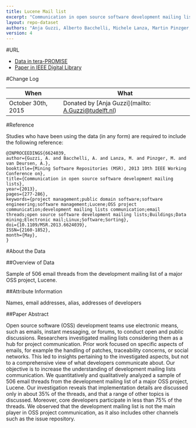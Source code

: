 ```yaml
---
title: Lucene Mail list
excerpt: "Communication in open source software development mailing lists"
layout: repo-dataset
authors: "Anja Guzzi, Alberto Bacchelli, Michele Lanza, Martin Pinzger, Arie van Deursen"
version: 4
---
```


#URL

* [Data in tera-PROMISE](https://terapromise.csc.ncsu.edu:8443/!/#repo/view/head/msr/lucene)
* [Paper in IEEE Digital Library](http://ieeexplore.ieee.org/xpl/articleDetails.jsp?arnumber=6624039)

#Change Log

When | What
---- | ----
October 30th, 2015 | Donated by [Anja Guzzi](mailto: A.Guzzi@tudelft.nl)

#Reference

Studies who have been using the data (in any form) are required to include the following reference:

```
@INPROCEEDINGS{6624039,
author={Guzzi, A. and Bacchelli, A. and Lanza, M. and Pinzger, M. and van Deursen, A.},
booktitle={Mining Software Repositories (MSR), 2013 10th IEEE Working Conference on},
title={Communication in open source software development mailing lists},
year={2013},
pages={277-286},
keywords={project management;public domain software;software engineering;software management;Lucene;OSS project communication;development mailing lists communication;email threads;open source software development mailing lists;Buildings;Data mining;Electronic mail;Linux;Software;Sorting},
doi={10.1109/MSR.2013.6624039},
ISSN={2160-1852},
month={May},
}
```

#About the Data

##Overview of Data

Sample of 506 email threads from the development mailing list of a major OSS project, Lucene.

##Attribute Information

Names, email addresses, alias, addresses of developers

##Paper Abstract

Open source software (OSS) development teams use electronic means, such as emails, instant messaging, or forums, to conduct open and public discussions. Researchers investigated mailing lists considering them as a hub for project communication. Prior work focused on specific aspects of emails, for example the handling of patches, traceability concerns, or social networks. This led to insights pertaining to the investigated aspects, but not to a comprehensive view of what developers communicate about. Our objective is to increase the understanding of development mailing lists communication. We quantitatively and qualitatively analyzed a sample of 506 email threads from the development mailing list of a major OSS project, Lucene. Our investigation reveals that implementation details are discussed only in about 35% of the threads, and that a range of other topics is discussed. Moreover, core developers participate in less than 75% of the threads. We observed that the development mailing list is not the main player in OSS project communication, as it also includes other channels such as the issue repository.
